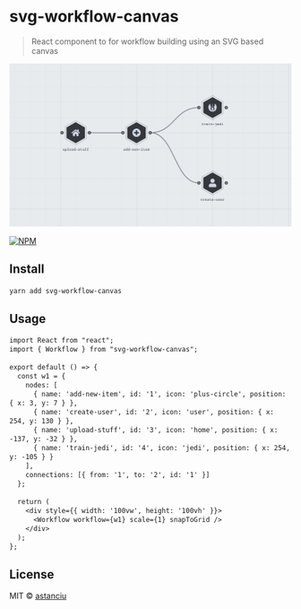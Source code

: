 # svg-workflow-canvas

> React component to for workflow building using an SVG based canvas

![Alt text](/images/image.png "Optional Title")

[![NPM](https://img.shields.io/npm/v/svg-workflow-canvas.svg)](https://www.npmjs.com/package/svg-workflow-canvas)

## Install

```bash
yarn add svg-workflow-canvas
```

## Usage

```tsx
import React from "react";
import { Workflow } from "svg-workflow-canvas";

export default () => {
  const w1 = {
    nodes: [
      { name: 'add-new-item', id: '1', icon: 'plus-circle', position: { x: 3, y: 7 } },
      { name: 'create-user', id: '2', icon: 'user', position: { x: 254, y: 130 } },
      { name: 'upload-stuff', id: '3', icon: 'home', position: { x: -137, y: -32 } },
      { name: 'train-jedi', id: '4', icon: 'jedi', position: { x: 254, y: -105 } }
    ],
    connections: [{ from: '1', to: '2', id: '1' }]
  };

  return (
    <div style={{ width: '100vw', height: '100vh' }}>
      <Workflow workflow={w1} scale={1} snapToGrid />
    </div>
  );
};

```

## License

MIT © [astanciu](https://github.com/astanciu)
